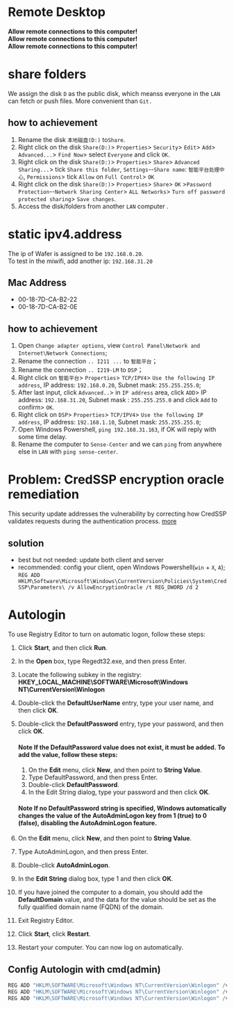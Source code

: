 # Remote Desktop
**Allow remote connections to this computer!**  
**Allow remote connections to this computer!**  
**Allow remote connections to this computer!**  

# share folders

We assign the disk `D` as the public disk, which meanss everyone in the `LAN` can fetch or push files. More convenient than `Git.`

## how to achievement
1. Rename the disk `本地磁盘(D:)` to`Share`.
1. Right click on the disk `Share(D:)`> `Properties`> `Security`> `Edit`> `Add`> `Advanced...`> `Find Now`> select `Everyone` and click `OK`.
2. Right click on the disk `Share(D:)`> `Properties`> `Share`> `Advanced Sharing...`> tick `Share this folder`, `Settings`--`Share name`: `智能平台处理中心`, `Permissions`> tick `Allow` on `Full Control`> `OK` 
3. Right click on the disk `Share(D:)`> `Properties`> `Share`> `OK` >`Password Protection`--`Network Sharing Center`> `ALL Networks`> `Turn off password protected sharing`> `Save changes`.
4. Access the disk/folders from another `LAN` computer .

# static ipv4.address
The ip of Wafer is assigned to be `192.168.0.20`.  
To test in the miwifi, add another ip: `192.168.31.20`

## Mac Address
- 00-18-7D-CA-B2-22
- 00-18-7D-CA-B2-0E

## how to achievement
1. Open `Change adapter options`, view `Control Panel\Network and Internet\Network Connections`;
2. Rename the connection `.. I211 ...` to `智能平台`；
3. Rename the connection `.. I219-LM` to `DSP`；
4. Right click on `智能平台`> `Properties`> `TCP/IPV4`> `Use the following IP address`, IP address: `192.168.0.20`, Subnet mask: `255.255.255.0`;
5. After last input, click `Advanced..`> in `IP address` area, click `ADD`> IP address: `192.168.31.20`, Subnet mask  : `255.255.255.0` and click `Add` to confirm> `OK`.
5. Right click on `DSP`> `Properties`> `TCP/IPV4`> `Use the following IP address`, IP address: `192.168.1.10`, Subnet mask: `255.255.255.0`;
6. Open Windows Powershell, `ping 192.168.31.163`, if OK will reply with some time delay.
7. Rename the computer to `Sense-Center` and we can `ping` from anywhere else in `LAN` with `ping sense-center`.

# Problem: CredSSP encryption oracle remediation
This security update addresses the vulnerability by correcting how CredSSP validates requests during the authentication process. [more](https://support.microsoft.com/en-us/help/4093492/credssp-updates-for-cve-2018-0886-march-13-2018)
## solution
- best but not needed: update both client and server
- recommended: config your client, open Windows Powershell(`win` + `X`, `A`);  
  `REG ADD HKLM\Software\Microsoft\Windows\CurrentVersion\Policies\System\CredSSP\Parameters\ /v AllowEncryptionOracle /t REG_DWORD /d 2`


# Autologin
To use Registry Editor to turn on automatic logon, follow these steps:

1. Click **Start**, and then click **Run**.
1. In the **Open** box, type Regedt32.exe, and then press Enter.
1. Locate the following subkey in the registry:   
    **HKEY_LOCAL_MACHINE\SOFTWARE\Microsoft\Windows NT\CurrentVersion\Winlogon**
1. Double-click the **DefaultUserName** entry, type your user name, and then click **OK**.
1. Double-click the **DefaultPassword** entry, type your password, and then click **OK**.

    #### Note If the DefaultPassword value does not exist, it must be added. To add the value, follow these steps:
 
    1. On the **Edit** menu, click **New**, and then point to **String Value**.
    1. Type DefaultPassword, and then press Enter.
    1. Double-click **DefaultPassword**.
    1. In the Edit String dialog, type your password and then click **OK**.
    
    #### Note If no DefaultPassword string is specified, Windows automatically changes the value of the AutoAdminLogon key from 1 (true) to 0 (false), disabling the AutoAdminLogon feature.
 
1. On the **Edit** menu, click **New**, and then point to **String Value**.
1. Type AutoAdminLogon, and then press Enter.
1. Double-click **AutoAdminLogon**.
1. In the **Edit String** dialog box, type 1 and then click **OK**.
1. If you have joined the computer to a domain, you should add the **DefaultDomain** value, and the data for the value should be set as the fully qualified domain name (FQDN) of the domain.
1. Exit Registry Editor.
2. Click **Start**, click **Restart**.
4. Restart your computer. You can now log on automatically.

## Config Autologin with cmd(admin)
```Powershell
REG ADD "HKLM\SOFTWARE\Microsoft\Windows NT\CurrentVersion\Winlogon" /v DefaultUserName /t REG_SZ /d Administrator
REG ADD "HKLM\SOFTWARE\Microsoft\Windows NT\CurrentVersion\Winlogon" /v DefaultPassword /t REG_SZ /d admin
REG ADD "HKLM\SOFTWARE\Microsoft\Windows NT\CurrentVersion\Winlogon" /v AutoAdminLogon /t REG_SZ /d 1
```

